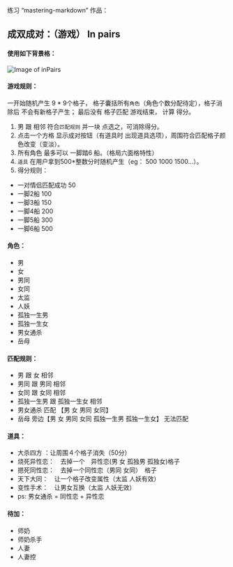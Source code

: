 练习 “mastering-markdown” 作品：

## 成双成对：（游戏）  In pairs
#### 使用如下背景格：
![Image of inPairs](http://e.hiphotos.bdimg.com/wisegame/pic/item/3043fbf2b21193135ca2de8666380cd791238d27.jpg)


#### 游戏规则： 
一开始随机产生 9 * 9个格子， 格子囊括所有`角色`（角色个数分配待定），格子消除后 不会有新格子产生；
最后没有 格子匹配  游戏结束， 计算 得分。
  
1. 男 跟 相邻 符合`匹配规则` 并一块 点选之，可消除得分。
2. 点击一个方格 显示成对按钮（有道具时 出现道具选项），周围符合匹配格子颜色改变（变淡）。
3. 所有角色 最多可以 一脚踏6 船。（格局六面格特性）
4. `道具` 在用户拿到500*整数分时随机产生（eg： 500 1000 1500...）。
5. 得分规则：
- 一对情侣匹配成功 50
- 一脚2船 100
- 一脚3船 150
- 一脚4船 200
- 一脚5船 300
- 一脚6船 500

#### 角色：
* 男
* 女
* 男同
* 女同
* 太监
* 人妖
* 孤独一生男
* 孤独一生女
* 男女通杀
* 岳母

#### 匹配规则：
* 男 跟 女 相邻
* 男同 跟 男同 相邻
* 女同 跟 女同 相邻
* 孤独一生男 跟 孤独一生女 相邻
* 男女通杀 匹配 【男 女 男同 女同】
* 岳母 旁边【男 女 男同 女同 孤独一生男 孤独一生女】 无法匹配


#### 道具：
* 大杀四方 ：让周围４个格子消失（50分）
* 烧死异性恋：　去掉一个　异性恋(男 女 孤独男 孤独女)格子
* 摁死同性恋：　去掉一个同性恋（男同 女同）　格子
* 天下大同：　让一个格子改变属性（太监 人妖有效）
* 变性手术：　让男女互换（太监 人妖无效）
* ps: 男女通杀 = 同性恋 + 异性恋

#### 待加：
* 师奶
* 师奶杀手
* 人妻
* 人妻控


